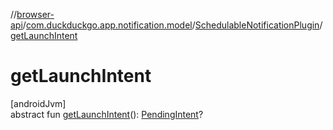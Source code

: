 //[browser-api](../../../index.md)/[com.duckduckgo.app.notification.model](../index.md)/[SchedulableNotificationPlugin](index.md)/[getLaunchIntent](get-launch-intent.md)

# getLaunchIntent

[androidJvm]\
abstract fun [getLaunchIntent](get-launch-intent.md)(): [PendingIntent](https://developer.android.com/reference/kotlin/android/app/PendingIntent.html)?
